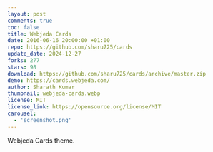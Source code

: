 ```yaml
---
layout: post
comments: true
toc: false
title: Webjeda Cards
date: 2016-06-16 20:00:00 +01:00
repo: https://github.com/sharu725/cards
update_date: 2024-12-27
forks: 277
stars: 98
download: https://github.com/sharu725/cards/archive/master.zip
demo: https://cards.webjeda.com/
author: Sharath Kumar
thumbnail: webjeda-cards.webp
license: MIT
license_link: https://opensource.org/license/MIT
carousel:
  - 'screenshot.png'
---
```


Webjeda Cards theme.
